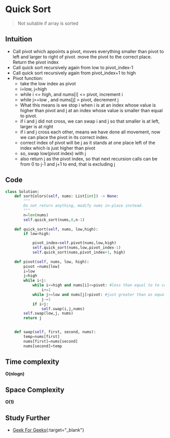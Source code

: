 # Quick Sort

> Not suitable if array is sorted

## Intuition

- Call pivot which appoints a pivot, moves everything smaller than pivot to left and larger to right of pivot. move the pivot to the correct place. Return the pivot index
- Call quick sort recursively again from low to pivot_index-1
- Call quick sort recursively again from pivot_index+1 to high
- Pivot function:
    - take the low index as pivot
    - i=low, j=high
    - while i <= high, and nums[i] <= pivot, increment i
    - while j>=low , and nums[j] > pivot, decrement j
    - What this means is we stop i when i is at an index whose value is higher than pivot and j at an index whose value is smaller than equal to pivot.
    - if i and j did not cross, we can swap i and j so that smaller is at left, larger is at right
    - if i and j cross each other, means we have done all movement, now we can place the pivot in its correct index.
    - correct index of pivot will be j as it stands at one place left of the index which is just higher than pivot
    - so, swap low(pivot index) with j
    - also return j as the pivot index, so that next recursion calls can be from 0 to j-1 and j+1 to end, that is excluding j
 
## Code
```py
class Solution:
    def sortColors(self, nums: List[int]) -> None:
        """
        Do not return anything, modify nums in-place instead.
        """
        n=len(nums)
        self.quick_sort(nums,0,n-1)
    
    def quick_sort(self, nums, low,high):
        if low<high:

            pivot_index=self.pivot(nums,low,high)
            self.quick_sort(nums,low,pivot_index-1)
            self.quick_sort(nums,pivot_index+1, high)
    
    def pivot(self, nums, low, high):
        pivot =nums[low]
        i=low
        j=high
        while i<j:
            while i<=high and nums[i]<=pivot: #less than equal to to consider the equal to scenario
                i+=1
            while j>=low and nums[j]>pivot: #just greater than as equal to scenario checked above already
                j-=1
            if i<j:
                self.swap(i,j,nums)
        self.swap(low,j, nums)
        return j

                
    def swap(self, first, second, nums):
        temp=nums[first]
        nums[first]=nums[second]
        nums[second]=temp
```

## Time complexity 

**O(nlogn)**

## Space Complexity

**O(1)**

## Study Further

- [Geek For Geeks](https://www.geeksforgeeks.org/quick-sort/){:target="_blank"}